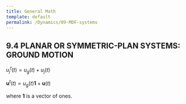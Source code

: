 ```yaml
---
title: General Math
template: default
permalink: /Dynamics/09-MDF-systems
---
```



## 9.4 PLANAR OR SYMMETRIC-PLAN SYSTEMS: GROUND MOTION

$u_{j}^{t}(t)=u_{g}(t)+u_{j}(t)$

$\mathbf{u}^{t}(t)=u_{g}(t) \mathbf{1}+\mathbf{u}(t)$

where $\mathbf{1}$ is a vector of ones.

